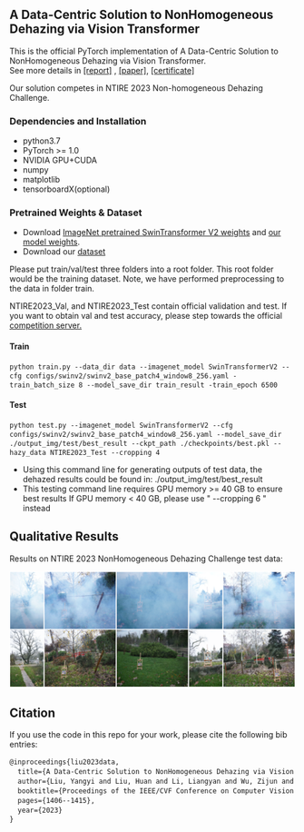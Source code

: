 ##  A Data-Centric Solution to NonHomogeneous Dehazing via Vision Transformer

This is the official PyTorch implementation of A Data-Centric Solution to NonHomogeneous Dehazing via Vision Transformer.  
See more details in  [[report]](TBD) , [[paper]](https://arxiv.org/pdf/2304.07874.pdf), [[certificate]](https://cvlai.net/ntire/2023/NTIRE2023awards_certificates.pdf)

Our solution competes in NTIRE 2023 Non-homogeneous Dehazing Challenge.
### Dependencies and Installation

* python3.7
* PyTorch >= 1.0
* NVIDIA GPU+CUDA
* numpy
* matplotlib
* tensorboardX(optional)

### Pretrained Weights & Dataset

- Download [ImageNet pretrained SwinTransformer V2 weights](https://github.com/SwinTransformer/storage/releases/download/v2.0.0/swinv2_base_patch4_window8_256.pth) and [our model weights](https://drive.google.com/file/d/1Nx5RpWA6CLqqLpsTrXCvEVcgh9l899ts/view?usp=share_link). 
- Download our [dataset](https://drive.google.com/drive/folders/1NwWRuQ8kWeCCkRsMv0IANFpDD40I_kyR?usp=share_link)


Please put train/val/test three folders into a root folder. This root folder would be the training dataset. 
Note, we have performed preprocessing to the data in folder train.

NTIRE2023_Val, and NTIRE2023_Test contain official validation and test. If you want to obtain val and test accuracy, please step towards the official [competition server.](https://codalab.lisn.upsaclay.fr/competitions/10216)

  
#### Train
```shell
python train.py --data_dir data --imagenet_model SwinTransformerV2 --cfg configs/swinv2/swinv2_base_patch4_window8_256.yaml -train_batch_size 8 --model_save_dir train_result -train_epoch 6500
```

#### Test
 ```shell
python test.py --imagenet_model SwinTransformerV2 --cfg configs/swinv2/swinv2_base_patch4_window8_256.yaml --model_save_dir ./output_img/test/best_result --ckpt_path ./checkpoints/best.pkl --hazy_data NTIRE2023_Test --cropping 4
 ```

* Using this command line for generating outputs of test data, the dehazed results could be found in: ./output_img/test/best_result
* This testing command line requires GPU memory >= 40 GB to ensure best results
  If GPU memory < 40 GB, please use " --cropping 6 " instead


## Qualitative Results

Results on NTIRE 2023 NonHomogeneous Dehazing Challenge test data:

<div style="text-align: center">
<img alt="" src="/images/test_results.PNG" style="display: inline-block;" />
</div>

## Citation
If you use the code in this repo for your work, please cite the following bib entries:

```latex
@inproceedings{liu2023data,
  title={A Data-Centric Solution to NonHomogeneous Dehazing via Vision Transformer},
  author={Liu, Yangyi and Liu, Huan and Li, Liangyan and Wu, Zijun and Chen, Jun},
  booktitle={Proceedings of the IEEE/CVF Conference on Computer Vision and Pattern Recognition},
  pages={1406--1415},
  year={2023}
}
```



